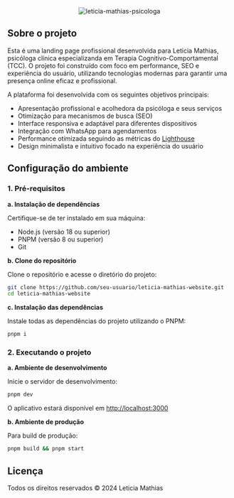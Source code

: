 <div align="center">
  <img src="https://res.cloudinary.com/dnqiosdb6/image/upload/v1733761584/leticia-psi-cover_jagt7o.png" alt="leticia-mathias-psicologa">
</div>

## Sobre o projeto

Esta é uma landing page profissional desenvolvida para Leticia Mathias, psicóloga clínica especializanda em Terapia Cognitivo-Comportamental (TCC). O projeto foi construído com foco em performance, SEO e experiência do usuário, utilizando tecnologias modernas para garantir uma presença online eficaz e profissional.

A plataforma foi desenvolvida com os seguintes objetivos principais:

-  Apresentação profissional e acolhedora da psicóloga e seus serviços
-  Otimização para mecanismos de busca (SEO)
-  Interface responsiva e adaptável para diferentes dispositivos
-  Integração com WhatsApp para agendamentos
-  Performance otimizada seguindo as métricas do [Lighthouse](https://developer.chrome.com/docs/lighthouse/overview?hl=pt-br#:~:text=O%20Lighthouse%20%C3%A9%20uma%20ferramenta,Apps%2C%20SEO%20e%20muito%20mais.)
-  Design minimalista e intuitivo focado na experiência do usuário

## Configuração do ambiente

### 1. Pré-requisitos

**a. Instalação de dependências**

Certifique-se de ter instalado em sua máquina:

-  Node.js (versão 18 ou superior)
-  PNPM (versão 8 ou superior)
-  Git

**b. Clone do repositório**

Clone o repositório e acesse o diretório do projeto:

```bash
git clone https://github.com/seu-usuario/leticia-mathias-website.git
cd leticia-mathias-website
```

**c. Instalação das dependências**

Instale todas as dependências do projeto utilizando o PNPM:

```bash
pnpm i
```

### 2. Executando o projeto

**a. Ambiente de desenvolvimento**

Inicie o servidor de desenvolvimento:

```bash
pnpm dev
```

O aplicativo estará disponível em [http://localhost:3000](http://localhost:3000)

**b. Ambiente de produção**

Para build de produção:

```bash
pnpm build && pnpm start
```

## Licença

Todos os direitos reservados © 2024 Leticia Mathias
